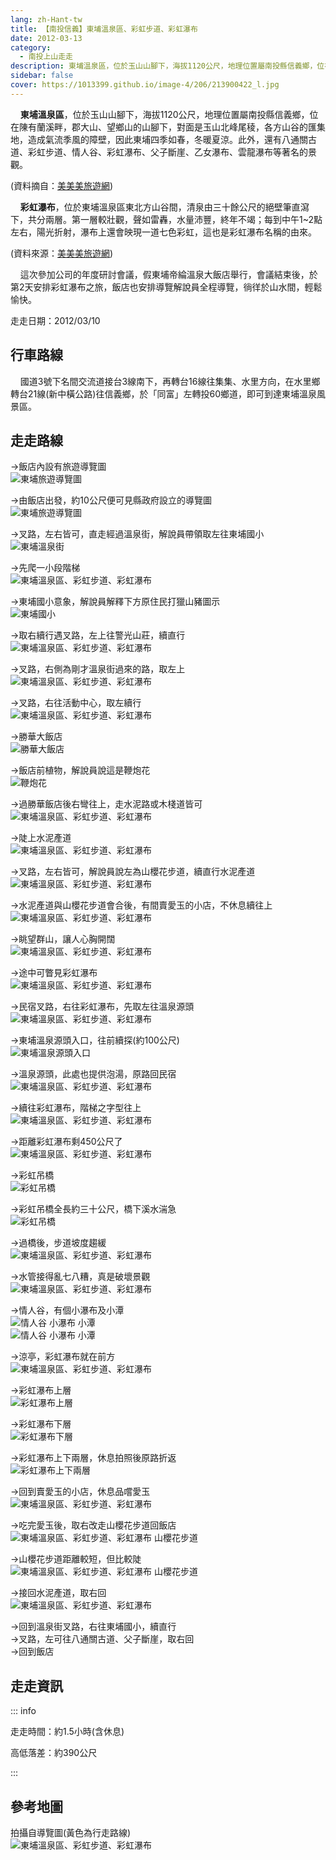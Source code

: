 ```yaml
---
lang: zh-Hant-tw
title: 【南投信義】東埔溫泉區、彩虹步道、彩虹瀑布
date: 2012-03-13
category: 
  - 南投上山走走
description: 東埔溫泉區，位於玉山山腳下，海拔1120公尺，地理位置屬南投縣信義鄉，位在陳有蘭溪畔，郡大山、望鄉山的山腳下，對面是玉山北峰尾稜，各方山谷的匯集地，造成氣流季風的障壁，因此東埔四季如春，冬暖夏涼。此外，還有八通關古道、彩虹步道、情人谷、彩虹瀑布、父子斷崖、乙女瀑布、雲龍瀑布等著名的景觀。
sidebar: false
cover: https://1013399.github.io/image-4/206/213900422_l.jpg
---
```


    **東埔溫泉區**，位於玉山山腳下，海拔1120公尺，地理位置屬南投縣信義鄉，位在陳有蘭溪畔，郡大山、望鄉山的山腳下，對面是玉山北峰尾稜，各方山谷的匯集地，造成氣流季風的障壁，因此東埔四季如春，冬暖夏涼。此外，還有八通關古道、彩虹步道、情人谷、彩虹瀑布、父子斷崖、乙女瀑布、雲龍瀑布等著名的景觀。

(資料摘自：[美美美旅遊網](http://emmm.tw/L3_content.php?L3_id=12010))  

<!-- more -->

    **彩虹瀑布**，位於東埔溫泉區東北方山谷間，清泉由三十餘公尺的絕壁筆直瀉下，共分兩層。第一層較壯觀，聲如雷轟，水量沛豐，終年不竭；每到中午1~2點左右，陽光折射，瀑布上還會映現一道七色彩虹，這也是彩虹瀑布名稱的由來。

(資料來源：[美美美旅遊網](http://emmm.tw/L3_content.php?L3_id=12018))  

    這次參加公司的年度研討會議，假東埔帝綸溫泉大飯店舉行，會議結束後，於第2天安排彩虹瀑布之旅，飯店也安排導覽解說員全程導覽，徜徉於山水間，輕鬆愉快。

走走日期：2012/03/10

## 行車路線
    國道3號下名間交流道接台3線南下，再轉台16線往集集、水里方向，在水里鄉轉台21線(新中橫公路)往信義鄉，於「同富」左轉投60鄉道，即可到達東埔溫泉風景區。

## 走走路線
→飯店內設有旅遊導覽圖  
![東埔旅遊導覽圖](https://1013399.github.io/image-4/206/213900298_l.jpg)

→由飯店出發，約10公尺便可見縣政府設立的導覽圖  
![東埔旅遊導覽圖](https://1013399.github.io/image-4/206/213900305_l.jpg)

→叉路，左右皆可，直走經過溫泉街，解說員帶領取左往東埔國小  
![東埔溫泉街](https://1013399.github.io/image-4/206/213900308_l.jpg)

→先爬一小段階梯  
![東埔溫泉區、彩虹步道、彩虹瀑布](https://1013399.github.io/image-4/206/213900312_l.jpg)

→東埔國小意象，解說員解釋下方原住民打獵山豬圖示  
![東埔國小](https://1013399.github.io/image-4/206/213900315_l.jpg)

→取右續行遇叉路，左上往警光山莊，續直行  
![東埔溫泉區、彩虹步道、彩虹瀑布](https://1013399.github.io/image-4/206/213900319_l.jpg)

→叉路，右側為剛才溫泉街過來的路，取左上  
![東埔溫泉區、彩虹步道、彩虹瀑布](https://1013399.github.io/image-4/206/213900324_l.jpg)

→叉路，右往活動中心，取左續行  
![東埔溫泉區、彩虹步道、彩虹瀑布](https://1013399.github.io/image-4/206/213900329_l.jpg)

→勝華大飯店  
![勝華大飯店](https://1013399.github.io/image-4/206/213900452_l.jpg)

→飯店前植物，解說員說這是鞭炮花  
![鞭炮花](https://1013399.github.io/image-4/206/213900337_l.jpg)

→過勝華飯店後右彎往上，走水泥路或木棧道皆可  
![東埔溫泉區、彩虹步道、彩虹瀑布](https://1013399.github.io/image-4/206/213900332_l.jpg)

→陡上水泥產道  
![東埔溫泉區、彩虹步道、彩虹瀑布](https://1013399.github.io/image-4/206/213900340_l.jpg)

→叉路，左右皆可，解說員說左為山櫻花步道，續直行水泥產道  
![東埔溫泉區、彩虹步道、彩虹瀑布](https://1013399.github.io/image-4/206/213900345_l.jpg)

→水泥產道與山櫻花步道會合後，有間賣愛玉的小店，不休息續往上  
![東埔溫泉區、彩虹步道、彩虹瀑布](https://1013399.github.io/image-4/206/213900353_l.jpg)

→眺望群山，讓人心胸開闊  
![東埔溫泉區、彩虹步道、彩虹瀑布](https://1013399.github.io/image-4/206/213900356_l.jpg)

→途中可瞥見彩虹瀑布  
![東埔溫泉區、彩虹步道、彩虹瀑布](https://1013399.github.io/image-4/206/213900361_l.jpg)

→民宿叉路，右往彩虹瀑布，先取左往溫泉源頭  
![東埔溫泉區、彩虹步道、彩虹瀑布](https://1013399.github.io/image-4/206/213900365_l.jpg)

→東埔溫泉源頭入口，往前續探(約100公尺)  
![東埔溫泉源頭入口](https://1013399.github.io/image-4/206/213900369_l.jpg)

→溫泉源頭，此處也提供泡湯，原路回民宿  
![東埔溫泉區、彩虹步道、彩虹瀑布](https://1013399.github.io/image-4/206/213900422_l.jpg)

→續往彩虹瀑布，階梯之字型往上  
![東埔溫泉區、彩虹步道、彩虹瀑布](https://1013399.github.io/image-4/206/213900372_l.jpg)

→距離彩虹瀑布剩450公尺了  
![東埔溫泉區、彩虹步道、彩虹瀑布](https://1013399.github.io/image-4/206/213900374_l.jpg)

→彩虹吊橋  
![彩虹吊橋](https://1013399.github.io/image-4/206/213900377_l.jpg)

→彩虹吊橋全長約三十公尺，橋下溪水湍急  
![彩虹吊橋](https://1013399.github.io/image-4/206/213900379_l.jpg)

→過橋後，步道坡度趨緩  
![東埔溫泉區、彩虹步道、彩虹瀑布](https://1013399.github.io/image-4/206/213900380_l.jpg)

→水管接得亂七八糟，真是破壞景觀  
![東埔溫泉區、彩虹步道、彩虹瀑布](https://1013399.github.io/image-4/206/213900384_l.jpg)

→情人谷，有個小瀑布及小潭  
![情人谷 小瀑布 小潭](https://1013399.github.io/image-4/206/213900389_l.jpg)  
![情人谷 小瀑布 小潭](https://1013399.github.io/image-4/206/213900386_l.jpg)

→涼亭，彩虹瀑布就在前方  
![東埔溫泉區、彩虹步道、彩虹瀑布](https://1013399.github.io/image-4/206/213900395_l.jpg)

→彩虹瀑布上層  
![彩虹瀑布上層](https://1013399.github.io/image-4/206/213900407_l.jpg)

→彩虹瀑布下層  
![彩虹瀑布下層](https://1013399.github.io/image-4/206/213900411_l.jpg)

→彩虹瀑布上下兩層，休息拍照後原路折返  
![彩虹瀑布上下兩層](https://1013399.github.io/image-4/206/213900416_l.jpg)

→回到賣愛玉的小店，休息品嚐愛玉  
![東埔溫泉區、彩虹步道、彩虹瀑布](https://1013399.github.io/image-4/206/213900426_l.jpg)

→吃完愛玉後，取右改走山櫻花步道回飯店  
![東埔溫泉區、彩虹步道、彩虹瀑布 山櫻花步道](https://1013399.github.io/image-4/206/213900429_l.jpg)

→山櫻花步道距離較短，但比較陡  
![東埔溫泉區、彩虹步道、彩虹瀑布 山櫻花步道](https://1013399.github.io/image-4/206/213900439_l.jpg)

→接回水泥產道，取右回  
![東埔溫泉區、彩虹步道、彩虹瀑布](https://1013399.github.io/image-4/206/213900445_l.jpg)

→回到溫泉街叉路，右往東埔國小，續直行  
→叉路，左可往八通關古道、父子斷崖，取右回  
→回到飯店

## 走走資訊

::: info

走走時間：約1.5小時(含休息)

高低落差：約390公尺

:::

## 參考地圖
拍攝自導覽圖(黃色為行走路線)  
![東埔溫泉區、彩虹步道、彩虹瀑布](https://1013399.github.io/image-4/206/213900811_l.jpg)
